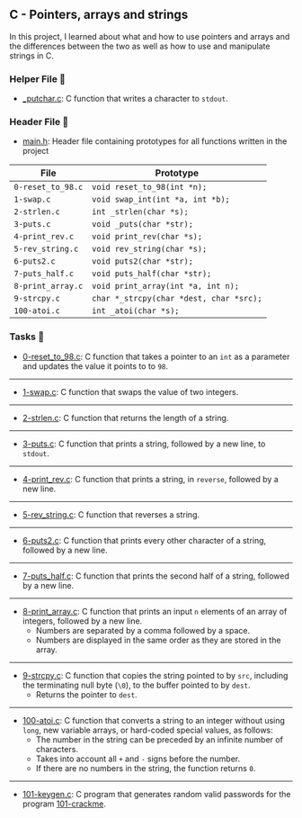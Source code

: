 ## C - Pointers, arrays and strings

In this project, I learned about what and how to use pointers and arrays and the differences between the two as well as how to use and manipulate strings in C.

### Helper File 🙌

* [_putchar.c](https://github.com/KimberlyPeters/alx-low_level_programming/blob/master/0x05-pointers_arrays_strings/_putchar.c): C function that writes a character to ```stdout```.

### Header File 📁

* [main.h](https://github.com/KimberlyPeters/alx-low_level_programming/blob/master/0x05-pointers_arrays_strings/main.h): Header file containing prototypes for all functions written in the project

| 		File     |			 Prototype 		   |
| ---------------------- | ----------------------------------------------- |
| ```0-reset_to_98.c```  | ```void reset_to_98(int *n);```  	   	   |
| ```1-swap.c```  	 | ```void swap_int(int *a, int *b);```  	   |
| ```2-strlen.c```  	 | ```int _strlen(char *s);```  		   |
| ```3-puts.c```  	 | ```void _puts(char *str);```  		   |
| ```4-print_rev.c```  	 | ```void print_rev(char *s);```  	   	   |
| ```5-rev_string.c```   | ```void rev_string(char *s);```  	   	   |
| ```6-puts2.c```  	 | ```void puts2(char *str);```  		   |
| ```7-puts_half.c```  	 | ```void puts_half(char *str);```  	   	   |
| ```8-print_array.c```  | ```void print_array(int *a, int n);```  	   |
| ```9-strcpy.c```  	 | ```char *_strcpy(char *dest, char *src);```     |
| ```100-atoi.c```  	 | ```int _atoi(char *s);```  		   	   |

### Tasks 📃

* [0-reset_to_98.c](https://github.com/KimberlyPeters/alx-low_level_programming/blob/master/0x05-pointers_arrays_strings/0-reset_to_98.c): C function that takes a pointer to an ```int``` as a parameter and updates the value it points to to ```98```.
----------------------------
* [1-swap.c](https://github.com/KimberlyPeters/alx-low_level_programming/blob/master/0x05-pointers_arrays_strings/1-swap.c): C function that swaps the value of two integers.
-------------------------------------
* [2-strlen.c](https://github.com/KimberlyPeters/alx-low_level_programming/blob/master/0x05-pointers_arrays_strings/2-strlen.c): C function that returns the length of a string.
------------------------------
* [3-puts.c](https://github.com/KimberlyPeters/alx-low_level_programming/blob/master/0x05-pointers_arrays_strings/3-puts.c): C function that prints a string, followed by a new line, to ```stdout```.
-----------------------------------
* [4-print_rev.c](https://github.com/KimberlyPeters/alx-low_level_programming/blob/master/0x05-pointers_arrays_strings/4-print_rev.c): C function that prints a string, in ```reverse```, followed by a new line.
-----------------------------
* [5-rev_string.c](https://github.com/KimberlyPeters/alx-low_level_programming/blob/master/0x05-pointers_arrays_strings/5-rev_string.c): C function that reverses a string.
-------------------------------
* [6-puts2.c](https://github.com/KimberlyPeters/alx-low_level_programming/blob/master/0x05-pointers_arrays_strings/6-puts2.c): C function that prints every other character of a string, followed by a new line.
---------------------------------------
* [7-puts_half.c](https://github.com/KimberlyPeters/alx-low_level_programming/blob/master/0x05-pointers_arrays_strings/7-puts_half.c): C function that prints the second half of a string, followed by a new line.
--------------------------------------------------
* [8-print_array.c](https://github.com/KimberlyPeters/alx-low_level_programming/blob/master/0x05-pointers_arrays_strings/8-print_array.c): C function that prints an input ```n``` elements of an array of integers, followed by a new line.
	* Numbers are separated by a comma followed by a space.
	* Numbers are displayed in the same order as they are stored in the array.
------------------------------------------------------
* [9-strcpy.c](https://github.com/KimberlyPeters/alx-low_level_programming/blob/master/0x05-pointers_arrays_strings/9-strcpy.c): C function that copies the string pointed to by ```src```, including the terminating null byte (```\0```), to the buffer pointed to by ```dest```.
	* Returns the pointer to ```dest```.
--------------------------------------------------------
* [100-atoi.c](https://github.com/KimberlyPeters/alx-low_level_programming/blob/master/0x05-pointers_arrays_strings/100-atoi.c): C function that converts a string to an integer without using ```long```, new variable arrays, or hard-coded special values, as follows:
	* The number in the string can be preceded by an infinite number of characters.
	* Takes into account all ```+``` and ```-``` signs before the number.
	* If there are no numbers in the string, the function returns ```0```.
-------------------------------------------------
* [101-keygen.c](https://github.com/KimberlyPeters/alx-low_level_programming/blob/master/0x05-pointers_arrays_strings/101-keygen.c): C program that generates random valid passwords for the program [101-crackme](https://github.com/holbertonschool/0x04.c).
